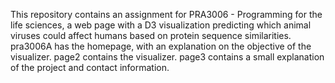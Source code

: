 This repository contains an assignment for PRA3006 - Programming for the life sciences, a web page with a D3 visualization predicting which animal viruses could affect humans based on protein sequence similarities.
pra3006A has the homepage, with an explanation on the objective of the visualizer.
page2 contains the visualizer.
page3 contains a small explanation of the project and contact information.
